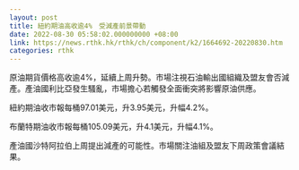 ```yaml
---
layout: post
title: 紐約期油高收逾4%　受減產前景帶動
date: 2022-08-30 05:58:02.000000000 +08:00
link: https://news.rthk.hk/rthk/ch/component/k2/1664692-20220830.htm
categories: rthk
---
```


原油期貨價格高收逾4%，延續上周升勢。市場注視石油輸出國組織及盟友會否減產。產油國利比亞發生騷亂，市場擔心若觸發全面衝突將影響原油供應。

紐約期油收市報每桶97.01美元，升3.95美元，升幅4.2%。

布蘭特期油收市報每桶105.09美元，升4.1美元，升幅4.1%。

產油國沙特阿拉伯上周提出減產的可能性。市場關注油組及盟友下周政策會議結果。
